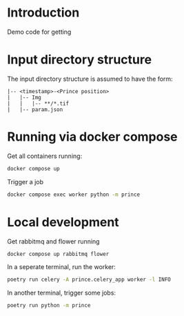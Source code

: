 # Introduction

Demo code for getting 


# Input directory structure

The input directory structure is assumed to have the form:

```
|-- <timestamp>-<Prince position>
|   |-- Img
|   |   |-- **/*.tif
|   |-- param.json
```


# Running via docker compose

Get all containers running:

```bash
docker compose up
```


Trigger a job
```bash
docker compose exec worker python -m prince
```


# Local development

Get rabbitmq and flower running

```bash
docker compose up rabbitmq flower
```


In a seperate terminal, run the worker:

```bash
poetry run celery -A prince.celery_app worker -l INFO
```


In another terminal, trigger some jobs:
```bash
poetry run python -m prince
```